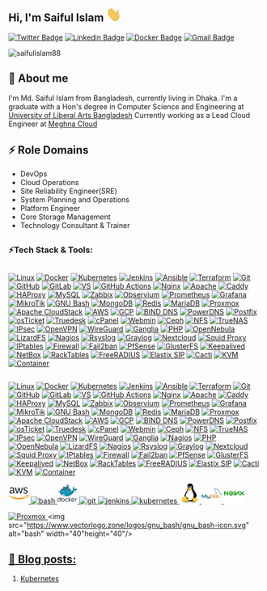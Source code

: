 <h2> Hi, I'm Saiful Islam <img src="https://raw.githubusercontent.com/ABSphreak/ABSphreak/master/gifs/Hi.gif" width="30px"> </h2>

[![Twitter Badge](https://img.shields.io/badge/-IslamSaiful88-black?style=flat-square&logo=x&logoColor=white&link=https://x.com/IslamSaiful88)](https://x.com/IslamSaiful88) 
[![Linkedin Badge](https://img.shields.io/badge/-saifulislam88-blue?style=flat-square&logo=Linkedin&logoColor=white&link=https://www.linkedin.com/in/saifulislam88/)](https://www.linkedin.com/in/saifulislam88/)
[![Docker Badge](https://img.shields.io/badge/-saifulislam88-1ca0f1?style=flat-square&logo=Docker&logoColor=white&link=https://hub.docker.com/search?q=saifulislam88)](https://hub.docker.com/search?q=saifulislam88)
[![Gmail Badge](https://img.shields.io/badge/-saiful88.cse@gmail.com-c14438?style=flat-square&logo=Gmail&logoColor=white&link=mailto:saiful88.cse@gmail.com)](mailto:saiful88.cse@gmail.com) 
<p align="left"> <img src="https://komarev.com/ghpvc/?username=saifulislam88&label=Profile%20views&color=0e75b6&style=flat" alt="saifulislam88" /> </p>


## 🤔 About me 
I'm Md. Saiful Islam from Bangladesh, currently living in Dhaka. I'm a graduate with a Hon's degree in Computer Science and Engineering at [University of Liberal Arts Bangladesh](https://ulab.edu.bd/)
Currently working as a Lead Cloud Engineer at [Meghna Cloud](https://meghnacloud.com/)

## ⚡ Role Domains
- DevOps
- Cloud Operations
- Site Reliability Engineer(SRE)
- System Planning and Operations
- Platform Engineer
- Core Storage Management 
- Technology Consultant & Trainer


## <h3 align="left">⚡Tech Stack & Tools:</h3>

<div style="display: flex; flex-wrap: wrap; justify-content: space-between;">

[![Linux](https://img.shields.io/badge/Linux-FCC624?style=for-the-badge&logo=linux&logoColor=black)](https://www.linux.com)
[![Docker](https://img.shields.io/badge/docker-%230db7ed.svg?style=for-the-badge&logo=docker&logoColor=white)](https://www.docker.com)
[![Kubernetes](https://img.shields.io/badge/kubernetes-%23326ce5.svg?style=for-the-badge&logo=kubernetes&logoColor=white)](https://kubernetes.io)
[![Jenkins](https://img.shields.io/badge/Jenkins-D24939?style=for-the-badge&logo=Jenkins&logoColor=white)](https://www.jenkins.io)
[![Ansible](https://img.shields.io/badge/ansible-%231A1918.svg?style=for-the-badge&logo=ansible&logoColor=white)](https://www.ansible.com)
[![Terraform](https://img.shields.io/badge/terraform-%235835CC.svg?style=for-the-badge&logo=terraform&logoColor=white)](https://www.terraform.io)
[![Git](https://img.shields.io/badge/GIT-E44C30?style=for-the-badge&logo=git&logoColor=white)](https://git-scm.com)
[![GitHub](https://img.shields.io/badge/GitHub-100000?style=for-the-badge&logo=github&logoColor=white)](https://github.com)
[![GitLab](https://img.shields.io/badge/GitLab-330F63?style=for-the-badge&logo=gitlab&logoColor=white)](https://about.gitlab.com)
[![VS](https://img.shields.io/badge/Visual_Studio_Code-0078D4?style=for-the-badge&logo=visual%20studio%20code&logoColor=white)](https://code.visualstudio.com)
[![GitHub Actions](https://img.shields.io/badge/-Github_Actions-2088FF?style=for-the-badge&logo=github-actions&logoColor=white)](https://github.com/features/actions)
[![Nginx](https://img.shields.io/badge/nginx-%23009639.svg?style=for-the-badge&logo=nginx&logoColor=white)](https://www.nginx.com)
[![Apache](https://img.shields.io/badge/apache-%23D42029.svg?style=for-the-badge&logo=apache&logoColor=white)](https://httpd.apache.org)
[![Caddy](https://img.shields.io/badge/caddy-%2300C17C.svg?style=for-the-badge&logo=caddy&logoColor=white)](https://caddyserver.com)
[![HAProxy](https://img.shields.io/badge/haproxy-%23000000.svg?style=for-the-badge&logo=haproxy&logoColor=white)](https://www.haproxy.org)
[![MySQL](https://img.shields.io/badge/MySQL-00758f?style=for-the-badge&logo=mysql&logoColor=white)](https://www.mysql.com)
[![Zabbix](https://img.shields.io/badge/zabbix-%23A90100.svg?style=for-the-badge&logo=zabbix&logoColor=white)](https://www.zabbix.com)
[![Observium](https://img.shields.io/badge/observium-%23F37626.svg?style=for-the-badge&logo=observium&logoColor=white)](https://www.observium.org)
[![Prometheus](https://img.shields.io/badge/prometheus-E6522C.svg?style=for-the-badge&logo=prometheus&logoColor=white)](https://prometheus.io)
[![Grafana](https://img.shields.io/badge/grafana-%23F46800.svg?style=for-the-badge&logo=grafana&logoColor=white)](https://grafana.com)
[![MikroTik](https://img.shields.io/badge/mikrotik-%23FF6600.svg?style=for-the-badge&logo=mikrotik&logoColor=white)](https://mikrotik.com)
[![GNU Bash](https://img.shields.io/badge/gnu%20bash-4EAA25?style=for-the-badge&logo=gnubash&logoColor=white)](https://www.gnu.org/software/bash/)
[![MongoDB](https://img.shields.io/badge/MongoDB-47A248?style=for-the-badge&logo=mongodb&logoColor=white)](https://www.mongodb.com)
[![Redis](https://img.shields.io/badge/redis-DC382D?style=for-the-badge&logo=redis&logoColor=white)](https://redis.io)
[![MariaDB](https://img.shields.io/badge/mariadb-003545?style=for-the-badge&logo=mariadb&logoColor=white)](https://mariadb.org)
[![Proxmox](https://img.shields.io/badge/proxmox-E57000?style=for-the-badge&logo=proxmox&logoColor=white)](https://www.proxmox.com)
[![Apache CloudStack](https://img.shields.io/badge/apache%20cloudstack-D22128?style=for-the-badge&logo=apachecloudstack&logoColor=white)](https://cloudstack.apache.org)
[![AWS](https://img.shields.io/badge/aws-%23FF9900.svg?style=for-the-badge&logo=amazon-aws&logoColor=white)](https://aws.amazon.com)
[![GCP](https://img.shields.io/badge/Google%20Cloud-4285F4?style=for-the-badge&logo=google-cloud&logoColor=white)](https://cloud.google.com)
[![BIND DNS](https://img.shields.io/badge/BIND%20DNS-0088CC?style=for-the-badge&logo=dns&logoColor=white)](https://www.isc.org/bind/)
[![PowerDNS](https://img.shields.io/badge/PowerDNS-0082C6?style=for-the-badge&logo=powerdns&logoColor=white)](https://www.powerdns.com)
[![Postfix](https://img.shields.io/badge/postfix-%23E00033.svg?style=for-the-badge&logo=postfix&logoColor=white)](http://www.postfix.org)
[![osTicket](https://img.shields.io/badge/osticket-FFA500?style=for-the-badge&logo=osticket&logoColor=white)](https://osticket.com)
[![Truedesk](https://img.shields.io/badge/truedesk-3182DE?style=for-the-badge&logo=truedesk&logoColor=white)](https://www.truedesk.io)
[![cPanel](https://img.shields.io/badge/cpanel-FF6C2C?style=for-the-badge&logo=cpanel&logoColor=white)](https://cpanel.net)
[![Webmin](https://img.shields.io/badge/webmin-326CE5?style=for-the-badge&logo=webmin&logoColor=white)](https://www.webmin.com)
[![Ceph](https://img.shields.io/badge/ceph-EF5C55?style=for-the-badge&logo=ceph&logoColor=white)](https://ceph.io)
[![NFS](https://img.shields.io/badge/nfs-00A5C9?style=for-the-badge&logo=nfs&logoColor=white)](https://nfs.sourceforge.io)
[![TrueNAS](https://img.shields.io/badge/TrueNAS-0095D5?style=for-the-badge&logo=truenas&logoColor=white)](https://www.truenas.com)
[![IPsec](https://img.shields.io/badge/IPsec-009639?style=for-the-badge&logo=ipsec&logoColor=white)](https://tools.ietf.org/html/rfc4301)
[![OpenVPN](https://img.shields.io/badge/OpenVPN-FF7E00?style=for-the-badge&logo=openvpn&logoColor=white)](https://openvpn.net)
[![WireGuard](https://img.shields.io/badge/WireGuard-88171A?style=for-the-badge&logo=wireguard&logoColor=white)](https://www.wireguard.com)
[![Ganglia](https://img.shields.io/badge/ganglia-326CE5?style=for-the-badge&logo=ganglia&logoColor=white)](http://ganglia.sourceforge.net)
[![PHP](https://img.shields.io/badge/php-777BB4?style=for-the-badge&logo=php&logoColor=white)](https://www.php.net)
[![OpenNebula](https://img.shields.io/badge/OpenNebula-0098A7?style=for-the-badge&logo=opennebula&logoColor=white)](https://opennebula.io)
[![LizardFS](https://img.shields.io/badge/LizardFS-F05A28?style=for-the-badge&logo=lizardfs&logoColor=white)](https://lizardfs.com)
[![Nagios](https://img.shields.io/badge/nagios-008080?style=for-the-badge&logo=nagios&logoColor=white)](https://www.nagios.org)
[![Rsyslog](https://img.shields.io/badge/Rsyslog-0033CC?style=for-the-badge&logo=rsyslog&logoColor=white)](https://www.rsyslog.com)
[![Graylog](https://img.shields.io/badge/graylog-FF3633?style=for-the-badge&logo=graylog&logoColor=white)](https://www.graylog.org)
[![Nextcloud](https://img.shields.io/badge/nextcloud-0082C9?style=for-the-badge&logo=nextcloud&logoColor=white)](https://nextcloud.com)
[![Squid Proxy](https://img.shields.io/badge/squid%20proxy-0085CA?style=for-the-badge&logo=squidproxy&logoColor=white)](http://www.squid-cache.org)
[![IPtables](https://img.shields.io/badge/IPTables-0082C9?style=for-the-badge&logo=iptables&logoColor=white)](https://netfilter.org/projects/iptables/index.html)
[![Firewall](https://img.shields.io/badge/Firewall-E53935?style=for-the-badge&logo=firewall&logoColor=white)](https://en.wikipedia.org/wiki/Firewall_(computing))
[![Fail2ban](https://img.shields.io/badge/Fail2ban-326CE5?style=for-the-badge&logo=fail2ban&logoColor=white)](https://www.fail2ban.org)
[![PfSense](https://img.shields.io/badge/PfSense-AA1935?style=for-the-badge&logo=pfsense&logoColor=white)](https://www.pfsense.org)
[![GlusterFS](https://img.shields.io/badge/GlusterFS-FF5733?style=for-the-badge&logo=glusterfs&logoColor=white)](https://www.gluster.org)
[![Keepalived](https://img.shields.io/badge/keepalived-FF6C00?style=for-the-badge&logo=keepalived&logoColor=white)](http://www.keepalived.org)
[![NetBox](https://img.shields.io/badge/NetBox-3182DE?style=for-the-badge&logo=netbox&logoColor=white)](https://netbox.dev)
[![RackTables](https://img.shields.io/badge/RackTables-1E88E5?style=for-the-badge&logo=racktables&logoColor=white)](https://www.racktables.org)
[![FreeRADIUS](https://img.shields.io/badge/FreeRADIUS-0072C6?style=for-the-badge&logo=freeradius&logoColor=white)](https://freeradius.org)
[![Elastix SIP](https://img.shields.io/badge/elastix%20sip-FF6600?style=for-the-badge&logo=elastix&logoColor=white)](https://www.elastix.org)
[![Cacti](https://img.shields.io/badge/cacti-36A204?style=for-the-badge&logo=cacti&logoColor=white)](https://www.cacti.net)
[![KVM](https://img.shields.io/badge/kvm-FF5733?style=for-the-badge&logo=kvm&logoColor=white)](https://www.linux-kvm.org)
[![Container](https://img.shields.io/badge/container-008080?style=for-the-badge&logo=container&logoColor=white)](https://en.wikipedia.org/wiki/Container_(virtualization))
</div>


[![Linux](https://img.shields.io/badge/Linux-FCC624?style=flat&logo=linux&logoColor=black)](https://www.linux.com)
[![Docker](https://img.shields.io/badge/docker-%230db7ed.svg?style=flat&logo=docker&logoColor=white)](https://www.docker.com)
[![Kubernetes](https://img.shields.io/badge/kubernetes-%23326ce5.svg?style=flat&logo=kubernetes&logoColor=white)](https://kubernetes.io)
[![Jenkins](https://img.shields.io/badge/Jenkins-D24939?style=flat&logo=Jenkins&logoColor=white)](https://www.jenkins.io)
[![Ansible](https://img.shields.io/badge/ansible-%231A1918.svg?style=flat&logo=ansible&logoColor=white)](https://www.ansible.com)
[![Terraform](https://img.shields.io/badge/terraform-%235835CC.svg?style=flat&logo=terraform&logoColor=white)](https://www.terraform.io)
[![Git](https://img.shields.io/badge/GIT-E44C30?style=flat&logo=git&logoColor=white)](https://git-scm.com)
[![GitHub](https://img.shields.io/badge/GitHub-100000?style=flat&logo=github&logoColor=white)](https://github.com)
[![GitLab](https://img.shields.io/badge/GitLab-330F63?style=flat&logo=gitlab&logoColor=white)](https://about.gitlab.com)
[![VS](https://img.shields.io/badge/Visual_Studio_Code-0078D4?style=flat&logo=visual%20studio%20code&logoColor=white)](https://code.visualstudio.com)
[![GitHub Actions](https://img.shields.io/badge/-Github_Actions-2088FF?style=flat&logo=github-actions&logoColor=white)](https://github.com/features/actions)
[![Nginx](https://img.shields.io/badge/nginx-%23009639.svg?style=flat&logo=nginx&logoColor=white)](https://www.nginx.com)
[![Apache](https://img.shields.io/badge/apache-%23D42029.svg?style=flat&logo=apache&logoColor=white)](https://httpd.apache.org)
[![Caddy](https://img.shields.io/badge/caddy-%2300C17C.svg?style=flat&logo=caddy&logoColor=white)](https://caddyserver.com)
[![HAProxy](https://img.shields.io/badge/haproxy-%23000000.svg?style=flat&logo=haproxy&logoColor=white)](https://www.haproxy.org)
[![MySQL](https://img.shields.io/badge/MySQL-00758f?style=flat&logo=mysql&logoColor=white)](https://www.mysql.com)
[![Zabbix](https://img.shields.io/badge/zabbix-%23A90100.svg?style=flat&logo=zabbix&logoColor=white)](https://www.zabbix.com)
[![Observium](https://img.shields.io/badge/observium-%23F37626.svg?style=flat&logo=observium&logoColor=white)](https://www.observium.org)
[![Prometheus](https://img.shields.io/badge/prometheus-E6522C.svg?style=flat&logo=prometheus&logoColor=white)](https://prometheus.io)
[![Grafana](https://img.shields.io/badge/grafana-%23F46800.svg?style=flat&logo=grafana&logoColor=white)](https://grafana.com)
[![MikroTik](https://img.shields.io/badge/mikrotik-%23FF6600.svg?style=flat&logo=mikrotik&logoColor=white)](https://mikrotik.com)
[![GNU Bash](https://img.shields.io/badge/gnu%20bash-4EAA25?style=flat&logo=gnubash&logoColor=white)](https://www.gnu.org/software/bash/)
[![MongoDB](https://img.shields.io/badge/MongoDB-47A248?style=flat&logo=mongodb&logoColor=white)](https://www.mongodb.com)
[![Redis](https://img.shields.io/badge/redis-DC382D?style=flat&logo=redis&logoColor=white)](https://redis.io)
[![MariaDB](https://img.shields.io/badge/mariadb-003545?style=flat&logo=mariadb&logoColor=white)](https://mariadb.org)
[![Proxmox](https://img.shields.io/badge/proxmox-E57000?style=flat&logo=proxmox&logoColor=white)](https://www.proxmox.com)
[![Apache CloudStack](https://img.shields.io/badge/apache%20cloudstack-D22128?style=flat&logo=apachecloudstack&logoColor=white)](https://cloudstack.apache.org)
[![AWS](https://img.shields.io/badge/aws-%23FF9900.svg?style=flat&logo=amazon-aws&logoColor=white)](https://aws.amazon.com)
[![GCP](https://img.shields.io/badge/Google%20Cloud-4285F4?style=flat&logo=google-cloud&logoColor=white)](https://cloud.google.com)
[![BIND DNS](https://img.shields.io/badge/BIND%20DNS-0088CC?style=flat&logo=dns&logoColor=white)](https://www.isc.org/bind/)
[![PowerDNS](https://img.shields.io/badge/PowerDNS-0082C6?style=flat&logo=powerdns&logoColor=white)](https://www.powerdns.com)
[![Postfix](https://img.shields.io/badge/postfix-%23E00033.svg?style=flat&logo=postfix&logoColor=white)](http://www.postfix.org)
[![osTicket](https://img.shields.io/badge/osticket-FFA500?style=flat&logo=osticket&logoColor=white)](https://osticket.com)
[![Truedesk](https://img.shields.io/badge/truedesk-3182DE?style=flat&logo=truedesk&logoColor=white)](https://www.truedesk.io)
[![cPanel](https://img.shields.io/badge/cpanel-FF6C2C?style=flat&logo=cpanel&logoColor=white)](https://cpanel.net)
[![Webmin](https://img.shields.io/badge/webmin-326CE5?style=flat&logo=webmin&logoColor=white)](https://www.webmin.com)
[![Ceph](https://img.shields.io/badge/ceph-EF5C55?style=flat&logo=ceph&logoColor=white)](https://ceph.io)
[![NFS](https://img.shields.io/badge/nfs-00A5C9?style=flat&logo=nfs&logoColor=white)](https://nfs.sourceforge.io)
[![TrueNAS](https://img.shields.io/badge/TrueNAS-0095D5?style=flat&logo=truenas&logoColor=white)](https://www.truenas.com)
[![IPsec](https://img.shields.io/badge/IPsec-009639?style=flat&logo=ipsec&logoColor=white)](https://tools.ietf.org/html/rfc4301)
[![OpenVPN](https://img.shields.io/badge/OpenVPN-FF7E00?style=flat&logo=openvpn&logoColor=white)](https://openvpn.net)
[![WireGuard](https://img.shields.io/badge/WireGuard-88171A?style=flat&logo=wireguard&logoColor=white)](https://www.wireguard.com)
[![Ganglia](https://img.shields.io/badge/ganglia-326CE5?style=flat&logo=ganglia&logoColor=white)](http://ganglia.sourceforge.net)
[![Nagios](https://img.shields.io/badge/nagios-%23EAB400.svg?style=flat&logo=nagios&logoColor=white)](https://www.nagios.org)
[![PHP](https://img.shields.io/badge/php-777BB4.svg?style=flat&logo=php&logoColor=white)](https://www.php.net)
[![OpenNebula](https://img.shields.io/badge/OpenNebula-0098A7.svg?style=flat&logo=opennebula&logoColor=white)](https://opennebula.io)
[![LizardFS](https://img.shields.io/badge/LizardFS-F05A28.svg?style=flat&logo=lizardfs&logoColor=white)](https://lizardfs.com)
[![Nagios](https://img.shields.io/badge/nagios-008080.svg?style=flat&logo=nagios&logoColor=white)](https://www.nagios.org)
[![Rsyslog](https://img.shields.io/badge/Rsyslog-0033CC.svg?style=flat&logo=rsyslog&logoColor=white)](https://www.rsyslog.com)
[![Graylog](https://img.shields.io/badge/graylog-FF3633.svg?style=flat&logo=graylog&logoColor=white)](https://www.graylog.org)
[![Nextcloud](https://img.shields.io/badge/nextcloud-0082C9.svg?style=flat&logo=nextcloud&logoColor=white)](https://nextcloud.com)
[![Squid Proxy](https://img.shields.io/badge/squid%20proxy-0085CA.svg?style=flat&logo=squidproxy&logoColor=white)](http://www.squid-cache.org)
[![IPtables](https://img.shields.io/badge/IPTables-0082C9.svg?style=flat&logo=iptables&logoColor=white)](https://netfilter.org/projects/iptables/index.html)
[![Firewall](https://img.shields.io/badge/Firewall-E53935.svg?style=flat&logo=firewall&logoColor=white)](https://en.wikipedia.org/wiki/Firewall_(computing))
[![Fail2ban](https://img.shields.io/badge/Fail2ban-326CE5.svg?style=flat&logo=fail2ban&logoColor=white)](https://www.fail2ban.org)
[![PfSense](https://img.shields.io/badge/PfSense-AA1935.svg?style=flat&logo=pfsense&logoColor=white)](https://www.pfsense.org)
[![GlusterFS](https://img.shields.io/badge/GlusterFS-FF5733.svg?style=flat&logo=glusterfs&logoColor=white)](https://www.gluster.org)
[![Keepalived](https://img.shields.io/badge/keepalived-FF6C00.svg?style=flat&logo=keepalived&logoColor=white)](http://www.keepalived.org)
[![NetBox](https://img.shields.io/badge/NetBox-3182DE.svg?style=flat&logo=netbox&logoColor=white)](https://netbox.dev)
[![RackTables](https://img.shields.io/badge/RackTables-1E88E5.svg?style=flat&logo=racktables&logoColor=white)](https://www.racktables.org)
[![FreeRADIUS](https://img.shields.io/badge/FreeRADIUS-0072C6.svg?style=flat&logo=freeradius&logoColor=white)](https://freeradius.org)
[![Elastix SIP](https://img.shields.io/badge/elastix%20sip-FF6600.svg?style=flat&logo=elastix&logoColor=white)](https://www.elastix.org)
[![Cacti](https://img.shields.io/badge/cacti-36A204.svg?style=flat&logo=cacti&logoColor=white)](https://www.cacti.net)
[![KVM](https://img.shields.io/badge/kvm-FF5733.svg?style=flat&logo=kvm&logoColor=white)](https://www.linux-kvm.org)
[![Container](https://img.shields.io/badge/container-008080.svg?style=flat&logo=container&logoColor=white)](https://en.wikipedia.org/wiki/Container_(virtualization))











<p align="left"> <a href="https://aws.amazon.com" target="_blank" rel="noreferrer"> <img src="https://raw.githubusercontent.com/devicons/devicon/master/icons/amazonwebservices/amazonwebservices-original-wordmark.svg" alt="aws" width="40" height="40"/> </a> <a href="https://www.gnu.org/software/bash/" target="_blank" rel="noreferrer"> 
<img src="https://www.vectorlogo.zone/logos/gnu_bash/gnu_bash-icon.svg" alt="bash" width="40"height="40"/> </a> <a href="https://www.docker.com/" target="_blank" rel="noreferrer"> 
<img src="https://raw.githubusercontent.com/devicons/devicon/master/icons/docker/docker-original-wordmark.svg" alt="docker" width="40" height="40"/> </a> <a href="https://git-scm.com/" target="_blank" rel="noreferrer"> 
<img src="https://www.vectorlogo.zone/logos/git-scm/git-scm-icon.svg" alt="git" width="40" height="40"/> </a> <a href="https://grafana.com" target="_blank" rel="noreferrer"> 
</a> <a href="https://www.jenkins.io" target="_blank" rel="noreferrer"> 
<img src="https://www.vectorlogo.zone/logos/jenkins/jenkins-icon.svg" alt="jenkins" width="40" height="40"/> </a> <a href="https://kubernetes.io" target="_blank" rel="noreferrer"> 
<img src="https://www.vectorlogo.zone/logos/kubernetes/kubernetes-icon.svg" alt="kubernetes" width="40" height="40"/> </a> <a href="https://www.linux.org/" target="_blank" rel="noreferrer"> 
<img src="https://raw.githubusercontent.com/devicons/devicon/master/icons/linux/linux-original.svg" alt="linux" width="40" height="40"/> </a> <a href="https://www.mysql.com/" target="_blank" rel="noreferrer"> 
<img src="https://raw.githubusercontent.com/devicons/devicon/master/icons/mysql/mysql-original-wordmark.svg" alt="mysql" width="40" height="40"/> </a> <a href="https://www.nginx.com" target="_blank" rel="noreferrer"> 
<img src="https://raw.githubusercontent.com/devicons/devicon/master/icons/nginx/nginx-original.svg" alt="nginx" width="40" height="40"/> </a> 



<a href="https://proxmox.com" target="_blank" rel="noreferrer"> <img src="https://upload.wikimedia.org/wikipedia/commons/9/92/Logo_Proxmox.svg" alt="Proxmox" width="60" height="35"/> </a>
<img src="https://www.vectorlogo.zone/logos/gnu_bash/gnu_bash-icon.svg" alt="bash" width="40"height="40"/> </a> <a href="https://www.docker.com/" target="_blank" rel="noreferrer">


## 📝 Blog posts:
1. [Kubernetes](https://github.com/saifulislam88/kubernetes/)


